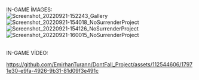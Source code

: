 # 
IN-GAME İMAGES:<br>
 ![Screenshot_20220921-152243_Gallery](https://user-images.githubusercontent.com/112544606/191505080-9569d5d8-16f0-4b9c-8d9b-672498ddf4c7.jpg) ![Screenshot_20220921-154018_NoSurrenderProject](https://user-images.githubusercontent.com/112544606/191506778-8cd141f1-aa04-4404-973a-67a67929f5b6.jpg) ![Screenshot_20220921-154126_NoSurrenderProject](https://user-images.githubusercontent.com/112544606/191507044-b9291efa-3286-460c-8eaa-02ec564ba068.jpg) ![Screenshot_20220921-160015_NoSurrenderProject](https://user-images.githubusercontent.com/112544606/191511999-c37281e6-ac92-495b-b059-e3ee0cc6191e.jpg)
 
<BR>IN-GAME VİDEO:<BR>

https://github.com/EmirhanTurann/DontFall_Project/assets/112544606/17971e30-e9fa-4926-9b31-81d09f3e491c

